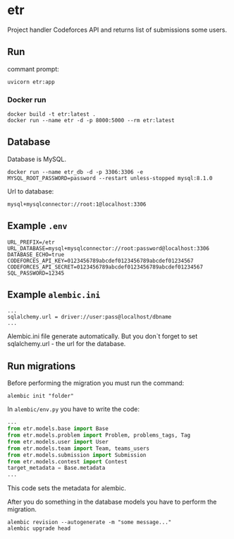 # etr

Project handler Codeforces API and returns list of submissions some users.

## Run

commant prompt:

```shell
uvicorn etr:app
```

### Docker run

```shell
docker build -t etr:latest .
docker run --name etr -d -p 8000:5000 --rm etr:latest
```

## Database

Database is MySQL.

```shell
docker run --name etr_db -d -p 3306:3306 -e MYSQL_ROOT_PASSWORD=password --restart unless-stopped mysql:8.1.0
```

Url to database:

```apacheconf
mysql+mysqlconnector://root:1@localhost:3306
```

## Example ```.env```

```apacheconf
URL_PREFIX=/etr
URL_DATABASE=mysql+mysqlconnector://root:password@localhost:3306
DATABASE_ECHO=true
CODEFORCES_API_KEY=0123456789abcdef0123456789abcdef01234567
CODEFORCES_API_SECRET=0123456789abcdef0123456789abcdef01234567
SQL_PASSWORD=12345
```

## Example ```alembic.ini```

```apacheconf
...
sqlalchemy.url = driver://user:pass@localhost/dbname
...
```

Alembic.ini file generate automatically. But you don`t forget to set sqlalchemy.url - the url for the database.

## Run migrations

Before performing the migration you must run the command:

```shell
alembic init "folder"
```

In `alembic/env.py` you have to write the code:

```python
...
from etr.models.base import Base
from etr.models.problem import Problem, problems_tags, Tag
from etr.models.user import User
from etr.models.team import Team, teams_users
from etr.models.submission import Submission
from etr.models.contest import Contest
target_metadata = Base.metadata
...
```

This code sets the metadata for alembic.

After you do something in the database models you have to perform the migration.

```shell
alembic revision --autogenerate -m "some message..."
alembic upgrade head
```
